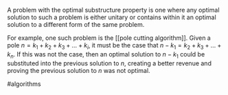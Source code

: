A problem with the optimal substructure property is one where any optimal solution to such a problem is either unitary or contains within it an optimal solution to a different form of the same problem.

For example, one such problem is the [[pole cutting algorithm]]. Given a pole $n = k_1 + k_2 + k_3 + \dots + k_i$, it must be the case that $n - k_1 = k_2 + k_3 + \dots + k_n$. If this was not the case, then an optimal solution to $n-k_1$ could be substituted into the previous solution to $n$, creating a better revenue and proving the previous solution to $n$ was not optimal.

#algorithms